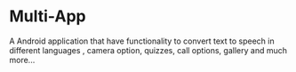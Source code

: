 # Multi-App
A Android application that have functionality to convert text to speech in different languages , camera option, quizzes, call options, gallery and much more...
